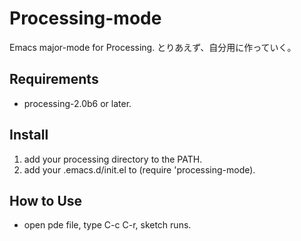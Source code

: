 # Processing-mode
 Emacs major-mode for Processing.
 とりあえず、自分用に作っていく。

## Requirements
 * processing-2.0b6 or later.


## Install
 1. add your processing directory to the PATH.
 2. add your .emacs.d/init.el to (require 'processing-mode).


## How to Use
 * open pde file, type C-c C-r, sketch runs.